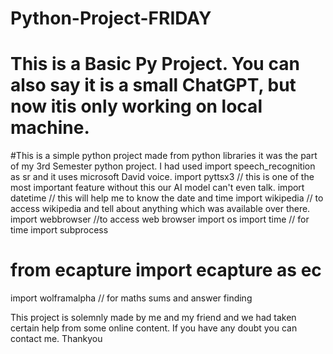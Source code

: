 # Python-Project-FRIDAY
# This is a Basic Py Project. You can also say it is a small ChatGPT, but now itis only working on local machine. 
#This is a simple python project made from python libraries it was the part of my 3rd Semester python project.
I had used import speech_recognition as sr and it uses microsoft David voice.
import pyttsx3 // this is one of the most important feature without this our AI model can't even talk.
import datetime // this will help me to know the date and time
import wikipedia // to access wikipedia and tell about anything which was available over there.
import webbrowser //to access web browser
import os 
import time // for time
import subprocess
# from ecapture import ecapture as ec
import wolframalpha // for maths sums and answer finding

This project is solemnly made by me and my friend and we had taken certain help from some online content.
If you have any doubt you can contact me.
Thankyou
